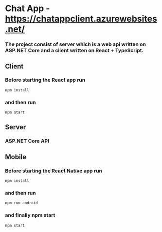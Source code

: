 # Chat App - https://chatappclient.azurewebsites.net/

### The project consist of server which is a web api written on ASP.NET Core and a client written on React + TypeScript.

## Client

### Before starting the React app run

    npm install

### and then run

    npm start

## Server

### ASP.NET Core API

## Mobile

### Before starting the React Native app run

    npm install

### and then run

    npm run android

### and finally npm start

    npm start
